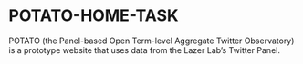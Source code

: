 # POTATO-HOME-TASK
POTATO (the Panel-based Open Term-level Aggregate Twitter Observatory) is a prototype website that uses data from the Lazer Lab’s Twitter Panel.
